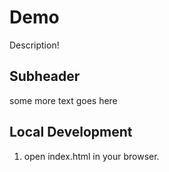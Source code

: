 # Demo

Description!

## Subheader

some more text goes here

## Local Development

1. open index.html in your browser.